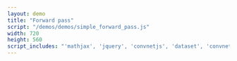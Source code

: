 ```yaml
---
layout: demo
title: "Forward pass"
script: "/demos/demos/simple_forward_pass.js"
width: 720
height: 560
script_includes: "'mathjax', 'jquery', 'convnetjs', 'dataset', 'convnet', 'visualizer'"
---
```



